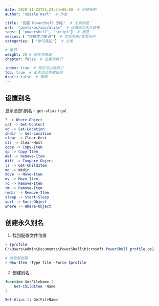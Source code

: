 ```yaml
---
date: 2020-11-21T21:24:34+08:00  # 创建日期
author: "Rustle Karl"  # 作者

title: "设置 PowerShell 别名"  # 文章标题
url:  "posts/ps/abc/alias"  # 设置网页永久链接
tags: [ "powershell", "script"]  # 标签
series: [ "终端学习笔记"]  # 文章主题/文章系列
categories: [ "学习笔记"]  # 分类

# 章节
weight: 20 # 排序优先级
chapter: false  # 设置为章节

index: true  # 是否可以被索引
toc: true  # 是否自动生成目录
draft: false  # 草稿
---
```


## 设置别名

显示全部\别名 - `get-alias` / `gal`

```powershell
? -> Where-Object
cat -> Get-Content
cd -> Set-Location
chdir -> Set-Location
clear -> Clear-Host
cls -> Clear-Host
copy -> Copy-Item
cp -> Copy-Item
del -> Remove-Item
diff -> Compare-Object
ls -> Get-ChildItem
md -> mkdir
move -> Move-Item
mv -> Move-Item
rd -> Remove-Item
rm -> Remove-Item
rmdir -> Remove-Item
sleep -> Start-Sleep
sort -> Sort-Object
where -> Where-Object
```

## 创建永久别名

1. 找到配置文件位置

```powershell
> $profile
C:\Users\Admin\Documents\PowerShell\Microsoft.PowerShell_profile.ps1

# 没有就创建
> New-Item -Type file -Force $profile
```

2. 创建别名

```powershell
function GetFileName {
    Get-ChildItem -Name    
}

Set-Alias ll GetFileName
```
